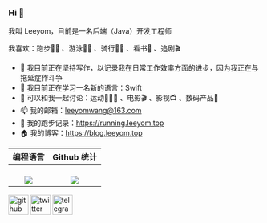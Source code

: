 ### Hi 👋
我叫 Leeyom，目前是一名后端（Java）开发工程师

我喜欢：跑步🏃🏻 、游泳🏊🏻 、骑行🚴🏻 、看书📖 、追剧🎬 

- 🔭 我目前正在坚持写作，以记录我在日常工作效率方面的进步，因为我正在与拖延症作斗争
- 🌱 我目前正在学习一名新的语言：Swift
- 💬 可以和我一起讨论：运动🏃🏻‍♂️ 、电影🎬 、影视📺 、数码产品📱 
- 📫 我的邮箱：leeyomwang@163.com
- 🏃 我的跑步记录：https://running.leeyom.top
- 🏠 我的博客：https://blog.leeyom.top

|                   **编程语言**                    |                **Github 统计**                |
| :----------------------------------------------------------: | :----------------------------------------------------------: |
| <a href="https://github.com/superleeyom"><br/>  <img align="center" src="https://github-readme-stats.vercel.app/api/top-langs/?username=superleeyom&hide=javascript,html,css&hide_border=true&hide_title=true" /><br/></a> | <a href="https://github.com/superleeyom"><br/>  <img align="center" src="https://github-readme-stats.vercel.app/api?username=superleeyom&show_icons=true&count_private=true&include_all_commits=true&hide_border=true&hide_title=true" /><br/></a> |


[<img src='https://cdn.jsdelivr.net/npm/simple-icons@3.0.1/icons/github.svg' alt='github' height='40'>](https://github.com/superleeyom)  [<img src='https://cdn.jsdelivr.net/npm/simple-icons@3.0.1/icons/twitter.svg' alt='twitter' height='40'>](https://twitter.com/super_leeyom)  [<img src='https://cdn.jsdelivr.net/npm/simple-icons@3.0.1/icons/telegram.svg' alt='telegram' height='40'>](https://t.me/super_leeyom)

